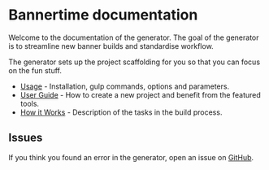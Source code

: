 # Bannertime documentation

Welcome to the documentation of the generator. The goal of the generator is to streamline new banner builds and standardise workflow.

The generator sets up the project scaffolding for you so that you can focus on the fun stuff.

* [Usage](usage.md) - Installation, gulp commands, options and parameters.
* [User Guide](user-guide.md) - How to create a new project and benefit from the featured tools.
* [How it Works](how-it-works.md) - Description of the tasks in the build process.


## Issues

If you think you found an error in the generator, open an issue on [GitHub](https://github.com/pyramidium/generator-bannertime/issues).
